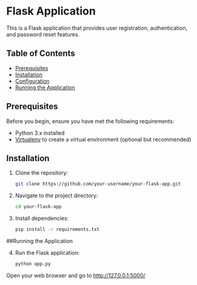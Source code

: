 # Flask Application

This is a Flask application that provides user registration, authentication, and password reset features.

## Table of Contents

- [Prerequisites](#prerequisites)
- [Installation](#installation)
- [Configuration](#configuration)
- [Running the Application](#running-the-application)

## Prerequisites

Before you begin, ensure you have met the following requirements:

- Python 3.x installed
- [Virtualenv](https://virtualenv.pypa.io/en/latest/) to create a virtual environment (optional but recommended)

## Installation

1. Clone the repository:

   ```bash
   git clone https://github.com/your-username/your-flask-app.git

2. Navigate to the project directory:

    ```bash
    cd your-flask-app

3. Install dependencies:

    ```bash
    pip install -r requirements.txt


##Running the Application

4. Run the Flask application:

    ```bash
    python app.py

Open your web browser and go to http://127.0.0.1:5000/



